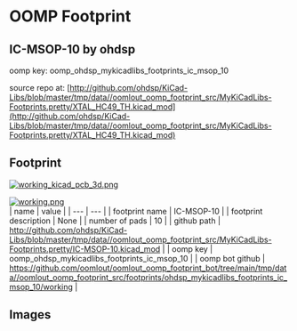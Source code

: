# OOMP Footprint  
## IC-MSOP-10  by ohdsp  
  
oomp key: oomp_ohdsp_mykicadlibs_footprints_ic_msop_10  
  
source repo at: [http://github.com/ohdsp/KiCad-Libs/blob/master/tmp/data//oomlout_oomp_footprint_src/MyKiCadLibs-Footprints.pretty/XTAL_HC49_TH.kicad_mod](http://github.com/ohdsp/KiCad-Libs/blob/master/tmp/data//oomlout_oomp_footprint_src/MyKiCadLibs-Footprints.pretty/XTAL_HC49_TH.kicad_mod)  
## Footprint  
  
[![working_kicad_pcb_3d.png](working_kicad_pcb_3d_600.png)](working_kicad_pcb_3d.png)  
  
[![working.png](working_600.png)](working.png)  
| name | value | 
| --- | --- | 
| footprint name | IC-MSOP-10 | 
| footprint description | None | 
| number of pads | 10 | 
| github path | http://github.com/ohdsp/KiCad-Libs/blob/master/tmp/data//oomlout_oomp_footprint_src/MyKiCadLibs-Footprints.pretty/IC-MSOP-10.kicad_mod | 
| oomp key | oomp_ohdsp_mykicadlibs_footprints_ic_msop_10 | 
| oomp bot github | https://github.com/oomlout/oomlout_oomp_footprint_bot/tree/main/tmp/data//oomlout_oomp_footprint_src/footprints/ohdsp_mykicadlibs_footprints_ic_msop_10/working | 
## Images  

